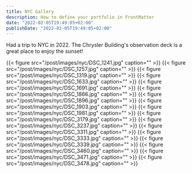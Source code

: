 ```yaml
---
title: NYC Gallery
description: How to define your portfolio in FrontMatter
date: "2022-02-05T19:49:05+02:00"
publishDate: "2022-02-05T19:49:05+02:00"
---
```


Had a trip to NYC in 2022. The Chrysler Building's observation deck is a great place to enjoy the sunset!


{{< figure src="/post/images/nyc/DSC_1241.jpg" caption="" >}}
{{< figure src="/post/images/nyc/DSC_1257.jpg" caption="" >}}
{{< figure src="/post/images/nyc/DSC_1319.jpg" caption="" >}}
{{< figure src="/post/images/nyc/DSC_1633.jpg" caption="" >}}
{{< figure src="/post/images/nyc/DSC_1691.jpg" caption="" >}}
{{< figure src="/post/images/nyc/DSC_1866.jpg" caption="" >}}
{{< figure src="/post/images/nyc/DSC_1896.jpg" caption="" >}}
{{< figure src="/post/images/nyc/DSC_1903.jpg" caption="" >}}
{{< figure src="/post/images/nyc/DSC_1981.jpg" caption="" >}}
{{< figure src="/post/images/nyc/DSC_3179.jpg" caption="" >}}
{{< figure src="/post/images/nyc/DSC_3237.jpg" caption="" >}}
{{< figure src="/post/images/nyc/DSC_3311.jpg" caption="" >}}
{{< figure src="/post/images/nyc/DSC_3333.jpg" caption="" >}}
{{< figure src="/post/images/nyc/DSC_3339.jpg" caption="" >}}
{{< figure src="/post/images/nyc/DSC_3460.jpg" caption="" >}}
{{< figure src="/post/images/nyc/DSC_3471.jpg" caption="" >}}
{{< figure src="/post/images/nyc/DSC_3478.jpg" caption="" >}}

